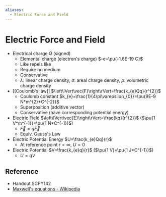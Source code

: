 ```yaml
---
aliases:
  - Electric Force and Field
---
```


# Electric Force and Field

- Electrical charge $Q$ (signed)
  - Elemental charge (electron's charge) $-e=\pu{-1.6E-19 C}$
  - Like repels like
  - Require no medium
  - Conservative
  - $\lambda$: linear charge density, $\sigma$: areal charge density, $\rho$: volumetric charge density
- [[Coulomb's law]] $\left\lVert\vec{F}\right\rVert=\frac{k_{e}Qq}{r^{2}}$
  - Coulomb constant $k_{e}=\frac{1}{4\pi\varepsilon_{0}}=\pu{9E-9 N*m^{2}*C^{-2}}$
  - Superposition (additive vector)
  - Conservative (have corresponding potential energy)
- Electric Field $\left\lVert\vec{E}\right\rVert=\frac{kq}{r^{2}}$ ($\pu{1 V*m^{-1}}=\pu{1 N*C^{-1}}$)
  - $\vec{F}=q\vec{E}$
  - Equiv. Gauss's Law
- Electric Potential Energy $U=\frac{k_{e}Qq}{r}$
  - At reference point $r=\infty$, $U=0$
- Electric Potential $V=\frac{k_{e}q}{r}$ ($\pu{1 V}=\pu{1 J*C^{-1}}$)
  - $U=qV$

## Reference

- Handout SCPY142
- [Maxwell's equations - Wikipedia](https://en.wikipedia.org/wiki/Maxwell%27s_equations)
